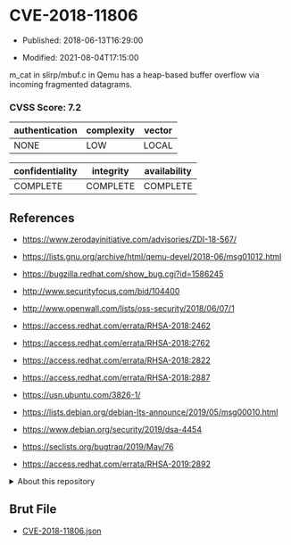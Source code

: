 # CVE-2018-11806

- Published: 2018-06-13T16:29:00

- Modified: 2021-08-04T17:15:00

m_cat in slirp/mbuf.c in Qemu has a heap-based buffer overflow via incoming fragmented datagrams.

### CVSS Score: **7.2**

| authentication | complexity | vector |
| --- | --- | --- |
| NONE | LOW | LOCAL |

| confidentiality | integrity | availability |
| --- | --- | --- |
| COMPLETE | COMPLETE | COMPLETE |

## References

* https://www.zerodayinitiative.com/advisories/ZDI-18-567/

* https://lists.gnu.org/archive/html/qemu-devel/2018-06/msg01012.html

* https://bugzilla.redhat.com/show_bug.cgi?id=1586245

* http://www.securityfocus.com/bid/104400

* http://www.openwall.com/lists/oss-security/2018/06/07/1

* https://access.redhat.com/errata/RHSA-2018:2462

* https://access.redhat.com/errata/RHSA-2018:2762

* https://access.redhat.com/errata/RHSA-2018:2822

* https://access.redhat.com/errata/RHSA-2018:2887

* https://usn.ubuntu.com/3826-1/

* https://lists.debian.org/debian-lts-announce/2019/05/msg00010.html

* https://www.debian.org/security/2019/dsa-4454

* https://seclists.org/bugtraq/2019/May/76

* https://access.redhat.com/errata/RHSA-2019:2892

<details>
<summary>About this repository</summary> 

  This repository is part of the project [Live Hack CVE](https://github.com/Live-Hack-CVE). Main website can be found [www.live-hack.org](https://www.live-hack.org) 
  
  Made by [Sn0wAlice](https://github.com/Sn0wAlice) for the people that care about security and need to have a feed of the latest CVEs. Hope you enjoy it, don't forget to star the repo and follow me on [Twitter](https://twitter.com/Sn0wAlice) and [Github](https://github.com/Sn0wAlice). And that is my [personnal website](https://www.alice-snow.me/)

  - [Home Page](https://github.com/Live-Hack-CVE)
  - [Framework](https://github.com/Live-Hack-CVE/cve-framework)
  - [CVE database](https://github.com/Live-Hack-CVE/full_database)
  - [Changelog](https://github.com/Live-Hack-CVE/Changelog)
</details>

## Brut File

* [CVE-2018-11806.json](https://raw.githubusercontent.com/Live-Hack-CVE/full_database/main/cves/2018/CVE-2018-11806.json)

